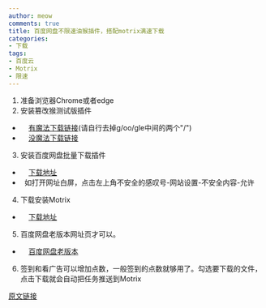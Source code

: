 ```yaml
---
author: meow
comments: true
title: 百度网盘不限速油猴插件，搭配motrix满速下载
categories:
- 下载
tags:
- 百度云
- Motrix
- 限速
---
```


1. 准备浏览器Chrome或者edge
2. 安装篡改猴测试版插件
-     [有魔法下载链接](https://chromewebstore.g/oo/gle.com/detail/%E7%AF%A1%E6%94%B9%E7%8C%B4%E6%B5%8B%E8%AF%95%E7%89%88/gcalenpjmijncebpfijmoaglllgpjagf)(请自行去掉g/oo/gle中间的两个"/")
-     [没魔法下载链接](https://chrome.zzzmh.cn/info/gcalenpjmijncebpfijmoaglllgpjagf)
3. 安装百度网盘批量下载插件
-     [下载地址](http://1.94.138.197/tampermonkey/min.baidu.user.js)
-   如打开网址白屏，点击左上角不安全的感叹号-网站设置-不安全内容-允许
4. 下载安装Motrix
-     [下载地址](https://motrix.app/)
5. 百度网盘老版本网址页才可以。
-     [百度网盘老版本](https://pan.baidu.com/disk/home?stayAtHome=true#/all?path=#/index&vmode=list)
6. 签到和看广告可以增加点数，一般签到的点数就够用了。勾选要下载的文件，点击下载就会自动把任务推送到Motrix

[原文链接](http://new.ixbk.net/zuankeba/3074461.html)
